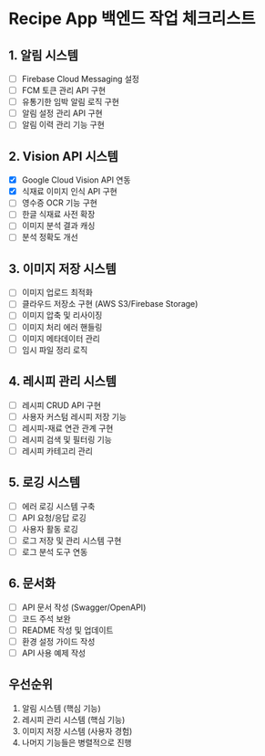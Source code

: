 # Recipe App 백엔드 작업 체크리스트

## 1. 알림 시스템
- [ ] Firebase Cloud Messaging 설정
- [ ] FCM 토큰 관리 API 구현
- [ ] 유통기한 임박 알림 로직 구현
- [ ] 알림 설정 관리 API 구현
- [ ] 알림 이력 관리 기능 구현

## 2. Vision API 시스템
- [x] Google Cloud Vision API 연동
- [x] 식재료 이미지 인식 API 구현
- [ ] 영수증 OCR 기능 구현
- [ ] 한글 식재료 사전 확장
- [ ] 이미지 분석 결과 캐싱
- [ ] 분석 정확도 개선

## 3. 이미지 저장 시스템
- [ ] 이미지 업로드 최적화
- [ ] 클라우드 저장소 구현 (AWS S3/Firebase Storage)
- [ ] 이미지 압축 및 리사이징
- [ ] 이미지 처리 에러 핸들링
- [ ] 이미지 메타데이터 관리
- [ ] 임시 파일 정리 로직

## 4. 레시피 관리 시스템
- [ ] 레시피 CRUD API 구현
- [ ] 사용자 커스텀 레시피 저장 기능
- [ ] 레시피-재료 연관 관계 구현
- [ ] 레시피 검색 및 필터링 기능
- [ ] 레시피 카테고리 관리

## 5. 로깅 시스템
- [ ] 에러 로깅 시스템 구축
- [ ] API 요청/응답 로깅
- [ ] 사용자 활동 로깅
- [ ] 로그 저장 및 관리 시스템 구현
- [ ] 로그 분석 도구 연동

## 6. 문서화
- [ ] API 문서 작성 (Swagger/OpenAPI)
- [ ] 코드 주석 보완
- [ ] README 작성 및 업데이트
- [ ] 환경 설정 가이드 작성
- [ ] API 사용 예제 작성

## 우선순위
1. 알림 시스템 (핵심 기능)
2. 레시피 관리 시스템 (핵심 기능)
3. 이미지 저장 시스템 (사용자 경험)
4. 나머지 기능들은 병렬적으로 진행 